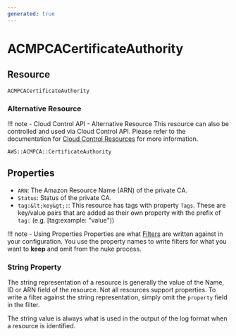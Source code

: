```yaml
---
generated: true
---
```


# ACMPCACertificateAuthority


## Resource

```text
ACMPCACertificateAuthority
```

### Alternative Resource

!!! note - Cloud Control API - Alternative Resource
    This resource can also be controlled and used via Cloud Control API. Please refer to the documentation for
    [Cloud Control Resources](../config-cloud-control.md) for more information.

```text
AWS::ACMPCA::CertificateAuthority
```
## Properties


- `ARN`: The Amazon Resource Name (ARN) of the private CA.
- `Status`: Status of the private CA.
- `tag:&lt;key&gt;:`: This resource has tags with property `Tags`. These are key/value pairs that are
	added as their own property with the prefix of `tag:` (e.g. [tag:example: &#34;value&#34;]) 

!!! note - Using Properties
    Properties are what [Filters](../config-filtering.md) are written against in your configuration. You use the property
    names to write filters for what you want to **keep** and omit from the nuke process.

### String Property

The string representation of a resource is generally the value of the Name, ID or ARN field of the resource. Not all
resources support properties. To write a filter against the string representation, simply omit the `property` field in
the filter.

The string value is always what is used in the output of the log format when a resource is identified.

